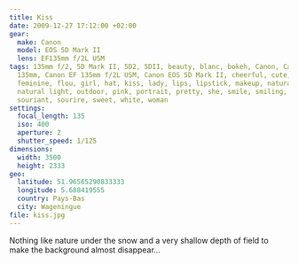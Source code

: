 ```yaml
---
title: Kiss
date: 2009-12-27 17:12:00 +02:00
gear:
  make: Canon
  model: EOS 5D Mark II
  lens: EF135mm f/2L USM
tags: 135mm f/2, 5D Mark II, 5D2, 5DII, beauty, blanc, bokeh, Canon, Canon
  135mm, Canon EF 135mm f/2L USM, Canon EOS 5D Mark II, cheerful, cute,
  feminine, flou, girl, hat, kiss, lady, lips, lipstick, makeup, natural,
  natural light, outdoor, pink, portrait, pretty, she, smile, smiling, snow,
  souriant, sourire, sweet, white, woman
settings:
  focal_length: 135
  iso: 400
  aperture: 2
  shutter_speed: 1/125
dimensions:
  width: 3500
  height: 2333
geo:
  latitude: 51.96565290833333
  longitude: 5.688419555
  country: Pays-Bas
  city: Wageningue
file: kiss.jpg
---
```


Nothing like nature under the snow and a very shallow depth of field to make the background almost disappear…
